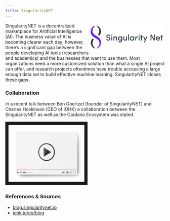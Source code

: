 ```yaml
---
title: SingularityNET
---
```

<img src="/projects/business/Logo-SingularityNET.png" alt="Logo SingularityNET" width="240" class="projects-logo" align="right"/>
SingularityNET is a decentralized marketplace for Artificial Intelligence (AI). The business value of AI is becoming clearer each day; however, there’s a significant gap between the people developing AI tools (researchers and academics) and the businesses that want to use them. Most organizations need a more customized solution than what a single AI project can offer, and research projects oftentimes have trouble accessing a large enough data set to build effective machine learning. SingularityNET closes these gaps.

### Collaboration
In a recent talk between Ben Goertzel (founder of SingularityNET) and Charles Hoskinson (CEO of IOHK) a collaboration between the SingularityNET as well as the Cardano Ecosystem was stated.

<a href="http://www.youtube.com/watch?feature=player_embedded&v=-vwhgtyZwz0
" target="_blank"><img src="/assets/images/video-player-bar-template.jpg" 
alt="Interview" width="240" height="180" border="10" /></a>


### References & Sources
* <a href="https://blog.singularitynet.io/singularitynet-collaborates-with-iohk-to-explore-cardano-agi-synergies-8bd1570ffab2" target="_blank">blog.singularitynet.io</a>
* <a href="https://iohk.io/en/blog/posts/2021/02/05/decentralizing-social-media/" target="_blank">iohk.io/en/blog</a>

